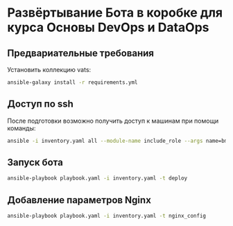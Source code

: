 # Развёртывание Бота в коробке для курса Основы DevOps и DataOps

## Предвариательные требования

Установить коллекцию vats:

```bash
ansible-galaxy install -r requirements.yml
```

## Доступ по ssh

После подготовки возможно получить доступ к машинам при помощи команды:

```bash
ansible -i inventory.yaml all --module-name include_role --args name=bmstu.vats.ssh_connection
```

## Запуск бота

```bash
ansible-playbook playbook.yaml -i inventory.yaml -t deploy
```

## Добавление параметров Nginx

```bash
ansible-playbook playbook.yaml -i inventory.yaml -t nginx_config
```
